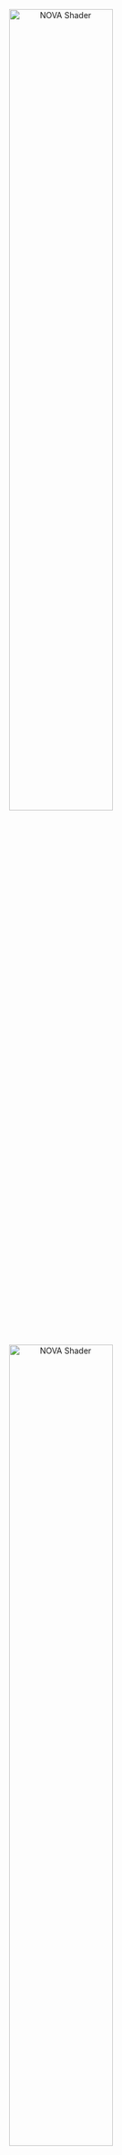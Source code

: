 <p align="center">
  <img width="60%" src="https://user-images.githubusercontent.com/47441314/144776407-7ea24e22-2fe0-437e-b7e3-787963fd6f19.png#gh-dark-mode-only" alt="NOVA Shader">
  <img width="60%" src="https://user-images.githubusercontent.com/47441314/142821815-7d838ac4-ff18-4025-b60f-0d22ad538f50.png#gh-light-mode-only" alt="NOVA Shader">
</p>

# NOVA Shader: Uber shader for Particle System

[![license](https://img.shields.io/badge/license-MIT-green.svg)](LICENSE.md)
[![license](https://img.shields.io/badge/PR-welcome-green.svg)](https://github.com/CyberAgentGameEntertainment/NovaShader/pulls)
[![license](https://img.shields.io/badge/Unity-2021.3-green.svg)](#Requirements)

**Docs** ([English](README.md), [日本語](README_JA.md))
| **Samples** ([English](Assets/Samples/README.md), [日本語](Assets/Samples/README_JA.md))
| **Demo** ([English](Assets/Demo/README.md), [日本語](Assets/Demo/README_JA.md))

NOVA Shader is a multi-functional shader for the Particle System that supports Universal Render Pipeline (URP).
General-purpose functions commonly used in visual effects are implemented so you can create high-quality effects efficiently.

<p align="center">
  <img width="70%" src="https://user-images.githubusercontent.com/47441314/144193003-53bcaa8a-b9a2-4b79-a1de-aa7b001abdaa.gif" alt="Sample1">
</p>
<p align="center">
  <img width="70%" src="https://user-images.githubusercontent.com/47441314/144192957-64e63c4a-3644-4a08-8134-dcbeb85d5493.gif" alt="Sample2"><br>
  <font color="grey">Author: </font><a href="https://twitter.com/Ugokashiya">@Ugokashiya</a>
</p>

It implements some distinctive features like Flow Map, Flip-Book (sequential texture animation), Dissolve, Fade, Rotation, Animated Tint Map, Emission, Distortion, and so on.

<p align="center">
  <img width="70%" src="https://user-images.githubusercontent.com/47441314/143531706-7f0230bb-4e4f-41de-9dbf-1586f295225c.gif" alt="Features"><br>
  <font color="grey">Features</a>
</p>

For more information, please refer to the following documents, [Samples](Assets/Samples/README.md) and [Demo](Assets/Demo/README.md).

## Table of Contents

<!-- START doctoc generated TOC please keep comment here to allow auto update -->
<!-- DON'T EDIT THIS SECTION, INSTEAD RE-RUN doctoc TO UPDATE -->
<details>
<summary>Details</summary>

- [Setup](#setup)
  - [Requirements](#requirements)
    - [Install](#install)
- [Usage](#usage)
    - [Add Renderer Feature](#add-renderer-feature)
    - [Activate Depth Texture](#activate-depth-texture)
    - [Create and assign the Material](#create-and-assign-the-material)
- [Uber Unlit Shader](#uber-unlit-shader)
    - [Render Settings](#render-settings)
    - [Vertex Deformation](#vertex-deformation)
    - [Base Map](#base-map)
    - [Tint Color](#tint-color)
    - [Flow Map](#flow-map)
    - [Parallax Map](#parallax-map)
    - [Color Correction](#color-correction)
    - [Alpha Transition](#alpha-transition)
    - [Emission](#emission)
    - [Transparency](#transparency)
- [Uber Lit Shader](#uber-lit-shader)
    - [Render Settings](#render-settings-1)
    - [Surface Maps](#surface-maps)
- [Distortion Shader](#distortion-shader)
    - [Render Settings](#render-settings-2)
    - [Distortion](#distortion)
    - [Flow Mapping](#flow-mapping)
    - [Alpha Transition](#alpha-transition-1)
    - [Transparency](#transparency-1)
- [Uber Unlit/Lit shaders( for uGUI )](#uber-unlitlit-shaders-for-ugui-)
- [Abort Shadow Caster](#abort-shadow-caster)
- [Use with the Custom Vertex Streams](#use-with-the-custom-vertex-streams)
    - [Set up the Custom Data](#set-up-the-custom-data)
    - [Set up the Custom Vertex Streams](#set-up-the-custom-vertex-streams)
    - [Set up the Material Property](#set-up-the-material-property)
- [Use Mesh GPU Instancing](#use-mesh-gpu-instancing)
    - [Enable Mesh GPU Instancing](#enable-mesh-gpu-instancing)
    - [Set up the Custom Vertex Streams](#set-up-the-custom-vertex-streams-1)
- [Automatic set up the Custom Vertex Streams.](#automatic-set-up-the-custom-vertex-streams)
    - [Fix Now](#fix-now)
- [Remove Unused Parameter References](#remove-unused-parameter-references)
- [Editor APIs Reference](#editor-apis-reference)
- [Licenses](#licenses)

</details>
<!-- END doctoc generated TOC please keep comment here to allow auto update -->

## Setup

### Requirements
This library is compatible with the following environments.

* Unity 2021.3 or higher
* Universal Render Pipeline
* Shader Model 3.5

Note that Shader Model 4.5 is required to use [Mesh GPU Instancing](https://docs.unity3d.com/Manual/PartSysInstancing.html). And also, if you want to use `Mirror Sampling`, your hardware needs to support [Inline Sampler States](https://docs.unity3d.com/Manual/SL-SamplerStates.html). And if you are using 3D Texture or 2D Texture Array, the compression format must support them.

And this document assumes that you have already set up the Universal Render Pipeline. For more information about the Universal Render Pipeline, please refer to the [Unity Manual](https://docs.unity3d.com/Packages/com.unity.render-pipelines.universal@13.1/manual/)

#### Install
To install the software, follow the steps below.

1. Open the Package Manager from `Window > Package Manager`
2. `"+" button > Add package from git URL`
3. Enter the following
   * https://github.com/CyberAgentGameEntertainment/NovaShader.git?path=/Assets/Nova

<p align="center">
  <img width="60%" src="https://user-images.githubusercontent.com/47441314/143533003-177a51fc-3d11-4784-b9d2-d343cc622841.png" alt="Package Manager">
</p>

Or, open `Packages/manifest.json` and add the following to the dependencies block.

```json
{
    "dependencies": {
        "jp.co.cyberagent.nova": "https://github.com/CyberAgentGameEntertainment/NovaShader.git?path=/Assets/Nova"
    }
}
```

If you want to set the target version, write as follows.

* https://github.com/CyberAgentGameEntertainment/NovaShader.git?path=/Assets/Nova#1.0.0

Note that if you get a message like `No 'git' executable was found. Please install Git on your system and restart Unity`, you will need to set up Git on your machine.

To update the version, rewrite the version as described above.  
If you don't want to specify a version, you can also update the version by editing the hash of this library in the package-lock.json file.

```json
{
  "dependencies": {
      "jp.co.cyberagent.nova": {
      "version": "https://github.com/CyberAgentGameEntertainment/NovaShader.git?path=/Assets/Nova",
      "depth": 0,
      "source": "git",
      "dependencies": {},
      "hash": "..."
    }
  }
}
```

## Usage

#### Add Renderer Feature
First, set up the **Renderer Feature** to apply Distortion.
Click **Add Renderer Feature > Screen Space Distortion** from the bottom of the Inspector of the **ForwardRendererData** asset.

<p align="center">
  <img width="60%" src="https://user-images.githubusercontent.com/47441314/195064231-02e0798d-bc3a-4bb2-b2fb-d9d28f65cd1a.png" alt="Add Screen Space Distortion"><br>
  <font color="grey">Add Screen Space Distortion</font>
</p>

Confirm that **Screen Space Distortion** has been added as shown below.

<p align="center">
  <img width="60%" src="https://user-images.githubusercontent.com/47441314/195064556-c9192bbc-7a82-4726-98dc-ef3a878d7b63.png" alt="Screen Space Distortion"><br>
  <font color="grey">Screen Space Distortion</font>
</p>

> **Note**  
> This setting is not necessary if you do not use the Distortion Shader.

#### Activate Depth Texture
Next, activate Depth Texture to use the **Soft Particles** or **Depth Fade** features.
Check Depth Texture in the **UniversalRenderPipelineAsset** Inspector.

<p align="center">
  <img width="60%" src="https://user-images.githubusercontent.com/47441314/195065590-29935b9a-5088-46c3-9cd9-50f496aa1c6e.png" alt="Depth Texture"><br>
  <font color="grey">Depth Texture</font>
</p>

Depth Texture setting is also found in each Camera, so set it as necessary.

> **Note**  
> This setting is not necessary if neither **Soft Particles** nor **Depth Fade** is used.

#### Create and assign the Material
Next, create a material with the Nova shader.
Create a material and set the shader to **Nova/Particles/UberUnlit** and assign a texture to the Base Map.

<p align="center">
  <img width="60%" src="https://user-images.githubusercontent.com/47441314/195066541-45cc854f-86ed-4b9d-b1db-7ebf3b9c6306.png" alt="Material"><br>
  <font color="grey">Material</font>
</p>

After creating a Particle System and assigning this material, you will see particles with the specified texture.

<p align="center">
  <img width="60%" src="https://user-images.githubusercontent.com/47441314/195067160-2235ee34-3fcd-47a0-b6e2-8b1595aeb994.png" alt="Particle"><br>
  <font color="grey">Particle</font>
</p>

For more information on each shader and each function, see the sections below.

## Uber Unlit Shader
The Uber Unlit shader is a multifunctional shader with no lighting applied.
Use this shader for particles that do not need lighting, such as glowing effects.

To use this shader, assign the `Nova/Particles/UberUnlit` shader to your material. The following is the description of each property that can be set from the Inspector.

#### Render Settings
The Render Settings control how the Material is rendered.

<p align="center">
  <img width="60%" src="Documentation~/Images/unlit_rendersettings_01.png" alt="Render Settings"><br>
  <font color="grey">Render Settings</font>
</p>

<table width="100%">
<thead>
<tr><td colspan="3"><b>Property Name</b></td><td><b>Description</b></td></tr>
</thead>
<tbody>
<tr><td colspan="3"><b>Render Type</b></td><td>
<p>
You can specify the type of rendering from the following options.
</p>
<p>
<ul>
<li>Opaque</li>
<li>Cutout</li>
<li>Transparent (Default)</li>
</ul>
</p>
<p>
If you select Cutout, the CutOff property will be displayed.
When Transparent is selected, the Blend Mode property will be displayed.
</p>
</td></tr>
<tr><td></td><td colspan=2><b>CutOff</b></td><td>
<p>
<b>This property is visible only when the Render Type is set to Cutout.</b>
</p>
<p>
Controls the threshold to clip semi-transparent areas.
The higher this value is, the more alpha will be cropped.
</p>
</td></tr>
<tr><td></td><td colspan=2><b>Blend Mode</b></td><td>
<p>
<b>This property is visible only when the Render Type is set to Transparent.</b>
</p>
<p>
You can specify the color blend method from the following options.
</p>
<p>
<ul>
<li>Alpha (Alpha Blending / Default)</li>
<li>Average</li>
<li>Multiply</li>
</ul>
</p>
</td></tr>
<tr><td colspan="3"><b>Render Face</b></td><td>
<p>
You can specify the rendering face from the following options.
</p>
<p>
<ul>
<li>Front (Default)</li>
<li>Back</li>
<li>Both</li>
</ul>
</p>
</td></tr>
<tr><td colspan="3"><b>Render Priority</b></td><td>
<p>
If the Render Type is the same, the one with the lower Render Priority will be drawn first.
</p>
</td></tr>
<tr><td colspan="3"><b>Vertex Alpha Mode</b></td><td>
<p>
You can specify how to use the alpha value of the vertex color from the following options.
</p>
<p>
<ul>
<li>Alpha: Use as alpha value (Default).</li>
<li>Transition Progress: Use as Progress in Alpha Transition function (see below).</li>
</ul>
</p>
</td></tr>
<tr><td colspan="3"><b>ZWrite</b></td><td>
<p>
You can set ZWrite value.
</p>
<p>
<ul>
<li>Auto: ZWrite is disabled when the Render Type is set to Transparent, and it is enabled when the Render Type is set to any other values.
</li>
<li>Off: ZWrite is always disabled.</li>
<li>On: ZWrite is always enabled.</li>
</ul>
</p>
</td></tr>
<tr><td colspan="3"><b>ZTest</b></td><td>
<p>
You can set ZTest value.
</p>
<p>
<ul>
<li>Disabled</li>
<li>Never</li>
<li>Less</li>
<li>Equal</li>
<li>Less Equal (Default)</li>
<li>Greater</li>
<li>Not Equal</li>
<li>Greater Equal</li>
<li>Always</li>
</ul>
</p>
</td></tr>
</tbody>
</table>

#### Vertex Deformation
With Vertex Deformation, you can control the deformation of vertices.

<p align="center">
  <img width="60%" src="Documentation~/Images/vertex_deformation.png" alt="Vertex Deformation"><br>
  <font color="grey">Vertex Deformation</font>
</p>

<table width="100%">
<thead>
<tr><td colspan="3"><b>Property Name</b></td><td><b>Description</b></td></tr>
</thead>
<tbody>
<tr><td colspan="3"><b>Texture</b></td><td>
<p>
Sets the Vertex Deformation Map. The specifications are as follows.
</p>
<p>
<ul>
    <li>Push vertices in the normal direction of the object space based on the value of a single specified texture channel.</li>
    <li>You can select a channel by Channels property.</li>
    <li>Areas of the texture with a value of zero will not be pushed out, and areas with larger values will be pushed out more towards the exterior.</li>
</ul>
Note that you need to uncheck sRGB Color in the texture import setting because the pixels will be used as values, not colors.
</p>
</td></tr>
<tr><td colspan=3><b>Intensity</b></td><td>
<p>
Sets the Vertex Deformation intensity.
</p>
</td></tr>
<tr><td colspan=3><b>Base Value</b></td><td>
<p>
It is an offset applied to the values of the texture.<br>
Values lower than this will be pushed inward, while larger values will be pushed outward.
</p>
</tbody>
</table>

#### Base Map
Base Map controls the base color texture and its settings.

<p align="center">
  <img width="60%" src="https://user-images.githubusercontent.com/47441314/143205498-78b66ab9-3ea6-44ed-9a97-f5a00bda153e.png" alt="Base Map"><br>
  <font color="grey">Base Map</font>
</p>

<table width="100%">
<thead>
<tr><td colspan="3"><b>Property Name</b></td><td><b>Description</b></td></tr>
</thead>
<tbody>
<tr><td colspan="3"><b>Mode</b></td><td>
<p>
You can specify the type of the Base Map from the following options.
</p>
<p>
<ul>
<li>Single Texture: Use 2D texture (Default).</li>
<li>Flip Book: Use Flip-Book animation.</li>
<li>Flip Book Blending: Use Flip-Book animation with interpolated frames.</li>
</ul>
</p>
<p>
The required texture type will change depending on the mode you selected.<br>
Note: In NOVA Shader, please do not use the Particle System's Texture Sheet Animation. Instead, use the Flip Book feature.
</p>
</td></tr>
<tr><td colspan="3"><b>Texture</b></td><td>
<p>
Set the Base Map.
</p>
<p>
If you specify Flip Book as the Mode, you need to set <a href="https://docs.unity3d.com/2020.3/Documentation/Manual/class-Texture2DArray.html">Texture2DArray</a>.
And if you specify Flip Book Blending, you need to set <a href="https://docs.unity3d.com/2020.3/Documentation/Manual/class-Texture3D.html">Texture3D</a>.
</p>
</td></tr>
</td></tr>
<tr><td colspan="3"><b>Rotation</b></td><td>
<p>
Set the amount of rotation of the Base Map.
</p>
</td></tr>
<tr><td></td><td colspan=2><b>Offset</b></td><td>
<p>
Shifts the center coordinate of rotation.
</p>
</td></tr>
<tr><td colspan="3"><b>Mirror Sampling</b></td><td>
<p>
If true, mirrors the texture to create a repeating pattern.
</p>
</td></tr>
<tr><td colspan="3"><b>Flip-Book Progress</b></td><td>
<p>
<b>This property is visible only when the Mode is set to Flip Book or Flip Book Blending.</b>
</p>
<p>
The progress of the Flip-Book or Flip-Book Blending.
</p>
</td></tr>
</tbody>
</table>

#### Tint Color
Tint Color controls the color to be multiplied.

<p align="center">
  <img width="60%" src="https://user-images.githubusercontent.com/47441314/143205648-b669f20a-cc21-4a07-9d5c-3a18cd5cb085.png" alt="Tint Color"><br>
  <font color="grey">Tint Color</font>
</p>

<table width="100%">
<thead>
<tr><td colspan="3"><b>Property Name</b></td><td><b>Description</b></td></tr>
</thead>
<tbody>
<tr><td colspan="3"><b>Mode</b></td><td>
<p>
You can specify the area to apply the Tint Color from the following options.
</p>
<p>
<ul>
<li>None: Disable the Tint Color (Default).</li>
<li>All: Apply to the entire surface.</li>
<li>Rim: Apply to the rim.</li>
</ul>
</p>
</td></tr>
<tr><td></td><td colspan=2><b>Progress</b></td><td>
<p>
<b>This property is visible only when the Mode is set to Rim.</b>
</p>
<p>
The larger this value is, the more only the areas near the edges will be colored.
</p>
</td></tr>
<tr><td></td><td colspan=2><b>Sharpness</b></td><td>
<p>
<b>This property is visible only when the Mode is set to Rim.</b>
</p>
<p>
The larger this value is, the sharper the edge of the rim will be.
</p>
</td></tr>
<tr><td></td><td colspan=2><b>Inverse</b></td><td>
<p>
<b>This property is visible only when the Mode is set to Rim.</b>
</p>
<p>
If checked, reverse the range of the rim.
</p>
</td></tr>
<tr><td colspan="3"><b>Color Mode</b></td><td>
<p>
You can specify how you set the Tint Color.
</p>
<p>
<ul>
<li>Single Color: Single Color (Default).</li>
<li>Texture 2D: Specified by the texture.</li>
<li>Texture 3D: Specified by the 3D texture (Animatable).</li>
</ul>
</p>
</td></tr>
<tr><td colspan=3><b>Color</b></td><td>
<p>
<b>This property is visible only when the Color Mode is set to Single Color.</b>
</p>
<p>
The color to be multiplied.
</p>
</td></tr>
<tr><td colspan=3><b>Texture</b></td><td>
<p>
<b>This property is visible only when the Color Mode is set to Texture 2D or Texture 3D.</b>
</p>
<p>
The texture whose color will be multiplied.
</p>
</td></tr>
<tr><td colspan=3><b>Progress</b></td><td>
<p>
<b>This property is visible only when the Color Mode is set to Texture 3D.</b>
</p>
<p>
The progress of the 3D Texture.
</p>
</td></tr>
<tr><td colspan=3><b>Blend Rate</b></td><td>
<p>
The color multiplication factor.
If this value is zero, the color will not be applied; if it is one, the color will be multiplied as is.
</p>
</td></tr>
</tbody>
</table>

#### Flow Map
You can use the Flow Map to distort the Base Map to the specified directions.

<p align="center">
  <img width="60%" src="https://user-images.githubusercontent.com/106138524/173483428-e6027ef4-a61e-4308-a90a-542bf75b0eaf.png" alt="Flow Map"><br>
  <font color="grey">Flow Map</font>
</p>

<table width="100%">
<thead>
<tr><td colspan="3"><b>Property Name</b></td><td><b>Description</b></td></tr>
</thead>
<tbody>
<tr><td colspan="3"><b>Texture</b></td><td>
<p>
Sets the Flow Map. The specifications are as follows.
</p>
<p>
<ul>
    <li>Shifts the UV values of the Base Map based on the texture color channels.</li>
    <li>The color channels used is determined by the X value and Y value of the Channels properties.</li>
    <li>The smaller the value from 0.5, the more the UV value shifts in the negative direction, and vice versa.</li>
</ul>
Note that you need to uncheck sRGB Color in the texture import setting because the pixels will be used as values, not colors.
</p>
</td></tr>
<tr><td colspan=3><b>Intensity</b></td><td>
<p>
Sets the Flow Map intensity.
</p>
</td></tr>
<tr><td colspan=3><b>Targets</b></td><td>
<p>
Set the targets to which the flow map will be applied (multiple selections are possible).

* Base Map
* Tint Map
* Alpha Transition Map
* Emission Map
</p>
</td></tr>
</tbody>
</table>

#### Parallax Map
Parallax Map can create a parallax effect.

<p align="center">
  <img width="60%" src="https://user-images.githubusercontent.com/119645979/232398368-619f9c27-aa20-41d7-ad7f-04bcbd66ead1.png" alt="Parallax Map"><br>
  <font color="grey">Parallax Map</font>
</p>
<table width="100%">
<thead>
<tr><td colspan="3"><b>Property</b></td><td><b>Description</b></td></tr>
</thead>
<tbody>
<tr><td colspan="3"><b>Mode</b></td><td>
<p>
Specifies the mode of the parallax map from the following options:
</p>
<p>
<ul>
<li>Single Texture: Regular 2D texture (default)</li>
<li>Flip Book: Flip-Book animation</li>
<li>Flip Book Blending: Flip-Book animation with blending</li>
</ul>
</p>
<p>
The texture type changes depending on the selected mode.
</p>
</td></tr>
<tr><td colspan="3"><b>Texture</b></td><td>
<p>
Sets the parallax map.<br>
</p>
<p>
If Flip Book is selected in Mode, a <a href="https://docs.unity3d.com/2020.3/Documentation/Manual/class-Texture2DArray.html">Texture2DArray</a> needs to be set.<br>
If Flip Book Blending is selected in Mode, a <a href="https://docs.unity3d.com/2020.3/Documentation/Manual/class-Texture3D.html">Texture3D</a> needs to be set.<br>
</p>
The specifications of the parallax map are as follows:
<p>
<ul>
<li>Changes the surface's concavity based on the color value of the specified channel</li>
<li>The value of 0 is the original state, and the closer it gets to 1, the more concave it becomes</li>
</ul>
Since a texture is used as a value, not a color, be sure to uncheck the sRGB Color checkbox in the texture settings.
</p>
</td></tr>
<tr><td colspan=3><b>Strength</b></td><td>
<p>
Sets the strength of the parallax map when applied.
</p>
</td></tr>
<tr><td colspan=3><b>Targets</b></td><td>
<p>
Sets the targets to apply the parallax map (multiple selection possible).
Base Map
Tint Map
Emission Map
</p>
</td></tr>
</tbody>
</table>

#### Color Correction
Color Correction correct the colors up to this point.

<p align="center">
  <img width="60%" src="https://user-images.githubusercontent.com/47441314/143205890-207e62d5-174c-4f81-a1ea-a26bbc606769.png" alt="Color Correction"><br>
  <font color="grey">Color Correction</font>
</p>

<table width="100%">
<thead>
<tr><td colspan="3"><b>Property Name</b></td><td><b>Description</b></td></tr>
</thead>
<tbody>
<tr><td colspan="3"><b>Mode</b></td><td>
<p>
You can specify how to correct the colors.
</p>
<p>
<ul>
<li>None: Disable the Color Correction (Default).</li>
<li>Greyscale: Chage the colors to greyscale.</li>
<li>Gradient Map: Use the gradient map.</li>
</ul>
</p>
</td></tr>
<tr><td><td colspan=2><b>Texture</b></td><td>
<p>
<b>This property is visible only when the Mode is set to Gradient.</b>
</p>
<p>
Sets the Gradient Map. The specifications are as follows.
<ul>
<li>Replace the luminance with the colors of the gradient map.</li>
<li>Change the U value for sampling the gradient map according to luminance.</li>
<li>Therefore, we need to use a texture with a horizontal gradient.</li>
</ul>
</p>
</td></tr>
</tbody>
</table>

#### Alpha Transition
Alpha Transition controls the alpha value using a texture.

<p align="center">
  <img width="60%" src="Documentation~/Images/unlit_alpha_transition.png" alt="Alpha Transition"><br>
  <font color="grey">Alpha Transition</font>
</p>

<table width="100%">
<thead>
<tr><td colspan="3"><b>Property Name</b></td><td><b>Description</b></td></tr>
</thead>
<tbody>
<tr><td colspan="3"><b>Mode</b></td><td>
<p>
You can specify Alpha Transition Mode from the following options.
</p>
<p>
<ul>
<li>None: Disable the Alpha Transition (Default).</li>
<li>Fade: Transition using the fade texture.</li>
<li>Dissolve: Transition using the dissolve texture.</li>
</ul>
</p>
</td></tr>
<td colspan=3><b>Map Mode</b></td><td>
<p>
You can specify the type of the Alpha Transition Map from the following options.
</p>
<p>
<ul>
<li>Single Texture: Use 2D texture (Default).</li>
<li>Flip Book: Use Flip-Book animation.</li>
<li>Flip Book Blending: Use Flip-Book animation with interpolated frames.</li>
</ul>
</p>
<p>
The required texture type will change depending on the mode you selected.
</p>
</td></tr>
<tr><td colspan="3"><b>Texture</b></td><td>
<p>
Sets the Alpha Transition Map. The specifications are as follows.
<ul>
    <li>Changes the alpha value based on the texture color channel.</li> 
    <li>The color channels used is determined by the X value of the Channels properties.</li>
    <li>The smaller the R value, the easier it is to disappear, and vice versa.</li>
</ul>
</p>
<p>
If you specify Flip Book as the Mode, you need to set <a href="https://docs.unity3d.com/2020.3/Documentation/Manual/class-Texture2DArray.html">Texture2DArray</a>.
And if you specify Flip Book Blending, you need to set <a href="https://docs.unity3d.com/2020.3/Documentation/Manual/class-Texture3D.html">Texture3D</a>.
</p>
<p>
Note that you need to uncheck sRGB Color in the texture import setting because the pixels will be used as values, not colors.
</p>
</td></tr>
<tr><td colspan="3"><b>Flip-Book Progress</b></td><td>
<p>
<b>This property is visible only when the Map Mode is set to Flip Book or Flip Book Blending.</b>
</p>
<p>
Sets the progress of Flip-Book or Flip-Book Blending.
</p>
</td></tr>
<tr><td colspan="3"><b>Transition Progress</b></td><td>
<p>
Sets the progress of Transition.
</p>
</td></tr>
<tr><td colspan="3"><b>2nd Texture Blend Mode</b></td><td>
<p>
You can specify how to composite the second texture from the following options.
</p>
<p>
<ul>
<li>None: Don't use The second texture (Default).</li>
<li>Additive: Referring to the average of two textures.</li>
<li>Multiply</li>
</ul>
</p>
<tr><td colspan="3"><b>Edge Sharpness</b></td><td>
<p>
<b>This property is visible only when the Mode is set to Dissolve.</b>
</p>
<p>
Sets the sharpness of the edge.
</p>
</td></tr>
</tbody>
</table>

#### Emission
The Emission control how the particles are glowing.

<p align="center">
  <img width="60%" src="https://user-images.githubusercontent.com/106138524/173484557-4f2504af-c93a-4f5a-85b0-ac07b8e0d6fe.png" alt="Emission"><br>
  <font color="grey">Emission</font>
</p>

<table width="100%">
<thead>
<tr><td colspan="3"><b>Property Name</b></td><td><b>Description</b></td></tr>
</thead>
<tbody>
<tr><td colspan="3"><b>Mode</b></td><td>
<p>
You can specify the area to be glowed.
</p>
<p>
<ul>
<li>None: Disable the Emission (Default).</li>
<li>All: The entire surface will glow.</li>
<li>By Texture: The area specified by the texture will glow.</li>
<li>Edge: Edges (areas where alpha is greater than 0 and less than 1) will glow.</li>
</ul>
</p>
</td></tr>
<td colspan=3><b>Map Mode</b></td><td>
<p>
<b>This property is visible only when the Mode is set to By Texture.</b>
</p>
<p>
You can specify the Mode of the Emission Map from the following options.
</p>
<p>
<ul>
<li>Single Texture: Use 2D texture (Default).</li>
<li>Flip Book: Use Flip-Book animation.</li>
<li>Flip Book Blending: Use Flip-Book animation with interpolated frames.</li>
</ul>
</p>
<p>
The required texture type will change depending on the mode you selected.
</p>
</td></tr>
<tr><td colspan="3"><b>Texture</b></td><td>
<p>
<b>This property is visible only when the Mode is set to By Texture.</b>
</p>
<p>
Sets the Emission Map. The specifications are as follows.
<ul>
    <li>The larger the texture color channles value, the more likely it is to glow.</li>
    <li>The color channels used is determined by the X value of the Channels property.</li>
</ul>
</p>
<p>
If you specify Flip Book as the Mode, you need to set <a href="https://docs.unity3d.com/2020.3/Documentation/Manual/class-Texture2DArray.html">Texture2DArray</a>.
And if you specify Flip Book Blending, you need to set <a href="https://docs.unity3d.com/2020.3/Documentation/Manual/class-Texture3D.html">Texture3D</a>.
</p>
<p>
Note that you need to uncheck sRGB Color in the texture import setting because the pixels will be used as values, not colors.
</p>
</td></tr>
<tr><td colspan="3"><b>Flip-Book Progress</b></td><td>
<p>
<b>This property is visible only when the Mode is set to By Texture and the Map Mode is set to Flip Book or Flip Book Blending.</b>
</p>
<p>
Sets the progress of Flip-Book or Flip-Book Blending.
</p>
</td></tr>
<tr><td colspan="3"><b>Color Type</b></td><td>
<p>
You can specify the type of the emission color from the following options.
<ul>
<li>Color: Use the specified single color as the emission color.</li>
<li>Base Color: Use the RGB values up to this point as the emission color.</li>
<li>Gradient Map: Use a gradient map to specify the emission color.</li>
</ul>
Gradient Map can only be selected when Mode is set to By Texture or Edge.
</p>
</td></tr>
<tr><td colspan="3"><b>Color</b></td><td>
<p>
<b>This property is visible only when the Color Type is set to Color.</b>
</p>
<p>
Sets the emission color as HDR color.
</p>
</td></tr>
<tr><td colspan="3"><b>Keep Edge Transparency</b></td><td>
<p>
<b>This property is visible only when the Mode is set to Edge.</b>
</p>
<p>
If checked, the edges will not be transparent.
</p>
</td></tr>
<tr><td colspan="3"><b>Gradient Map</b></td><td>
<p>
<b>This property is visible only when the Color Type is set to Gradient Map.</b>
</p>
<p>
Sets the Gradient Map. The specifications are as follows.
<ul>
<li>When Mode is By Texture: Sampling the R value of the Emission Map as the U value of the Gradient Map.</li>
<li>When Mode is Edge: Sample alpha values as U values of the Gradient Map.</li>
<li>You need to use a texture with a horizontal gradient as the Gradient Map.</li>
</ul>
</p>
</td></tr>
<tr><td colspan="3"><b>Intensity</b></td><td>
<p>
Sets the intensity of the emission.
</p>
</td></tr>
</tbody>
</table>

#### Transparency
Control the transparency in various ways.

<p align="center">
  <img width="60%" src="https://user-images.githubusercontent.com/47441314/143206260-12b123fe-858a-4770-96d1-a47cbab4079f.png" alt="Transparency"><br>
  <font color="grey">Transparency</font>
</p>

<table width="100%">
<thead>
<tr><td colspan="3"><b>Property Name</b></td><td><b>Description</b></td></tr>
</thead>
<tbody>
<tr><td colspan="3"><b>Rim</b></td><td>
<p>
If checked, the rim will be transparent.
</p>
</td></tr>
<tr><td></td><td colspan="2"><b>Progress</b></td><td>
<p>
Sets the progress of transparency.
</p>
</td></tr>
<tr><td></td><td colspan="2"><b>Sharpness</b></td><td>
<p>
The larger this value is, the sharper the edge will be.
</p>
</td></tr>
<tr><td></td><td colspan="2"><b>Inverse</b></td><td>
<p>
Inverse the transparency area.
</p>
</td></tr>
<tr><td colspan="3"><b>Luminance</b></td><td>
<p>
If checked, areas with low brightness will be transparent.
</p>
</td></tr>
<tr><td></td><td colspan="2"><b>Progress</b></td><td>
<p>
Sets the progress of transparency.
</p>
</td></tr>
<tr><td></td><td colspan="2"><b>Sharpness</b></td><td>
<p>
The larger this value is, the sharper the edge will be.
</p>
</td></tr>
<tr><td></td><td colspan="2"><b>Inverse</b></td><td>
<p>
Inverse the transparency area.
</p>
</td></tr>
<tr><td colspan="3"><b>Sort Particles</b></td><td>
<p>
If checked, soft particles will be enabled.
To use this feature, the Depth Texture in URP settings must be enabled.
</p>
</td></tr>
<tr><td></td><td colspan="2"><b>Intensity</b></td><td>
<p>
The larger this value, the larger the transparent area.
</p>
</td></tr>
<tr><td colspan="3"><b>Depth Fade</b></td><td>
<p>
Makes the areas near and far from the camera transparent.
To use this feature, the Depth Texture in URP settings must be enabled.
</p>
</td></tr>
<tr><td></td><td colspan="2"><b>Distance</b></td><td>
<p>
Set the transparency range.
The area closer than Near and farther than Far from the camera will be transparent.
</p>
</td></tr>
<tr><td></td><td colspan="2"><b>Width</b></td><td>
<p>
The distance from the beginning of transparency to the end of complete transparency.
</p>
</td></tr>
</tbody>
</table>

## Uber Lit Shader
The Uber Lit shader is a multifunctional shader with lighting applied. Use this shader for particles that need lighting, such as mesh effects.
This shader reflects lighting compliant with Unity's PBR lighting specification. 

To use this shader, assign the `Nova/Particles/UberLit` shader to your material. 
This shader is based on the Uber Unlit shader with additional processing and properties.

The description of the added properties is as follows.



#### Render Settings
The following red-framed properties have been added to Render Settings.

<p align="center">
  <img width="60%" src="Documentation~/Images/lit_rendersettings_01.png" alt="Render Settings"><br>
  <font color="grey">Render Settings</font>
</p>

<table width="100%">
<thead>
<tr><td colspan="3"><b>Property Name</b></td><td><b>Description</b></td></tr>
</thead>
<tbody>
<tr><td colspan="3"><b>Work Flow Mode</b></td><td>
<p>
You can specify the mode of PBR workflow from the following options.<br>
</p>
<p>
<ul>
<li>Specular</li>
<li>Metallic</li>
</ul>
</p>
For more information on workflow, please refer to the following URL
https://docs.unity3d.com/2018.4/Documentation/Manual/StandardShaderMetallicVsSpecular.html
https://docs.unity3d.com/2018.4/Documentation/Manual/StandardShaderMaterialParameterSpecular.html
https://docs.unity3d.com/2018.4/Documentation/Manual/StandardShaderMaterialParameterMetallic.html
<tr><td colspan="3"><b>Receive Shadows</b></td><td>
<p>
If checking the box, it will be received shadows from directional lights.<br>
</p>
<tr><td colspan="3"><b>Specular Highlights</b></td><td>
<p>
If checking the box, it will be enabled specular highlighting.<br>
</p>
<tr><td colspan="3"><b>Environment Reflections</b></td><td>
<p>
If checking the box, it will be affected ambient light from the Reflection Probe and Skybox.<br>
For more information on the effects of ambient light, please refer to "Environment Reflection" at the following URL.<br>
https://docs.unity3d.com/2018.4/Documentation/Manual/GlobalIllumination.html
</p>
</tbody>
</table>

#### Surface Maps
Several surface properties have been added for lighting.

<p align="center">
  <img width="60%" src="https://user-images.githubusercontent.com/106138524/187354400-aedd2347-cc5d-4b39-bf87-ef5318177bba.png" alt="Surface Maps"><br>
  <font color="grey">Surface Maps</font>
</p>

<table width="100%">
<thead>
<tr><td colspan="3"><b>Property Name</b></td><td><b>Description</b></td></tr>
</thead>
<tbody>
<tr><td colspan="3"><b>Normal Map</b></td><td>
<p>
Set up the normal map.The specifications of the normal map are as follows.<br>
<ul>
<li>The only normal maps that can be set up are those for tangent space.</li>
<li>If normal map isn't specified, vertex normals are used</li>
<li>The normal scale value can be specified. The default scale is 1.0.</li>
</ul>
For more infomation of the normal map
Please refer to the following URL for details on the normal map.<br>
https://docs.unity3d.com/2021.3/Documentation/Manual/StandardShaderMaterialParameterNormalMap.html
</p>
<tr><td colspan="3"><b>Metallic Map</b></td><td>
<b>It is displayed when the Work Flow Mode is set to Metallic.</b>

Set up the metallic map.The specifications of the metallic map are as follows.<br>
<ul>
<li>If the metallic map isn't set, the value of the metallic property will be used as the uniform metallicity.
<li>If the metallic map is set、the value of the metallic property will be used as multiplier value.</li>
<li>The Channels property allows specifying the channel where the metallic value is stored. Default is R channel.</li>
</ul>
Please refer to the following URL for details on the metallic map.<br>
https://docs.unity3d.com/2018.4/Documentation/Manual/StandardShaderMaterialParameterMetallic.html
</ul>

<tr><td colspan="3"><b>Specular Map</b></td><td>
<b>It is displayed when the Work Flow Mode is set to Specular.</b>

Set up the specular map. The specifications of the specular map are as follows.<br>
<ul>
<li>If the specular map isn't set, the color of specular property will be used as the uniform specular color.</li>
<li>If the specular map is set, the color of specular property will be used as the multiplier color.</li>
</ul>
Please refer to the following URL for details on the specular map.<br>
https://docs.unity3d.com/2018.4/Documentation/Manual/StandardShaderMaterialParameterSpecular.html
</ul>

<tr><td colspan="3"><b>Smoothness Map</b></td><td>
Set up the smoothness map. The specifications of the smoothness map are as follows.<br>
<br>
<ul>
<li>If the smoothness map isn't set, the value of the smoothness property will be used as the uniform smoothess.</li>
<li>If the smoothness map is set, the value of the smoothness property will be used as the multiplier value.</li>
<li>The Channels property allows specifying the channel where the smoothness value is stored. Default is α channel.</li>
</ul>
</tbody>
</table>

## Distortion Shader
Using the Distortion shader, you can apply distortion effects to the screen, such as heat waves.

To use this shader, assign the `Nova/Particles/Distortion` shader to your material. The following is the descriptions of each property that can be set from the Inspector.

#### Render Settings
The Render Settings control how the Material is rendered.

<p align="center">
  <img width="60%" src="Documentation~/Images/distortion_rendersettings_01.png" alt="Render Settings"><br>
  <font color="grey">Render Settings</font>
</p>

<table width="100%">
<thead>
<tr><td colspan="3"><b>Property Name</b></td><td><b>Description</b></td></tr>
</thead>
<tbody>
<tr><td colspan="3"><b>Render Face</b></td><td>
<p>
You can specify the rendering face from the following options.
</p>
<p>
<ul>
<li>Front (Default)</li>
<li>Back</li>
<li>Both</li>
</ul>
</p>
</td></tr>
<tr><td colspan="3"><b>ZTest</b></td><td>
<p>
You can set ZTest value.
</p>
<p>
<ul>
<li>Disabled</li>
<li>Never</li>
<li>Less</li>
<li>Equal</li>
<li>Less Equal (Default)</li>
<li>Greater</li>
<li>Not Equal</li>
<li>Greater Equal</li>
<li>Always</li>
</ul>
</p>
</td></tr>
</tbody>
</table>

#### Distortion
Distortion controls how it is distorted.

<p align="center">
  <img width="60%" src="Documentation~/Images/distortion.png" alt="Distortion"><br>
  <font color="grey">Distortion</font>
</p>

<table width="100%">
<thead>
<tr><td colspan="3"><b>Property Name</b></td><td><b>Description</b></td></tr>
</thead>
<tbody>
<tr><td colspan="3"><b>Texture</b></td><td>
<p>
Sets the Distortion Map. The specifications are as follows.
</p>
<p>
<ul>
    <li>Distorts the screen based on the texture color channels.</li>
    <li>The color channels used is determined by the X value of the Channels Property.</li>
    <li>0.5 is the reference value, and the further away from the reference value, the stronger the distortion.</li>
</ul>
Note that you need to uncheck sRGB Color in the texture import setting because the pixels will be used as values, not colors.
</p>
</td></tr>
<tr><td colspan=3><b>Intensity</b></td><td>
<p>
Sets the distortion intensity.
</p>
</td></tr><tr><td colspan="3"><b>Rotation</b></td><td>
<p>
Set the amount of rotation of the Distortion Map.
</p>
</td></tr>
<tr><td></td><td colspan=2><b>Offset</b></td><td>
<p>
Shifts the center coordinate of rotation.
</p>
</td></tr>
<tr><td colspan="3"><b>Mirror Sampling</b></td><td>
<p>
If true, mirrors the texture to create a repeating pattern.
</p>
</td></tr>
<tr><td colspan="3"><b>Use As Normal Map</b></td><td>
<p>
If true, the Texture Type is treated as a Normal Map and will be unpacked for sampling.<br>
Additionally, please specify a normalized Normal Map for the Texture. Otherwise, the rendering results may vary depending on the platform.
</p>
</td></tr>
</tbody>
</table>

#### Flow Mapping
You can use the Flow Map to distort the Distortion Map to the specified directions.

<p align="center">
  <img width="60%" src="Documentation~/Images/flow_mapping.png" alt="Flow Map"><br>
  <font color="grey">Flow Map</font>
</p>

<table width="100%">
<thead>
<tr><td colspan="3"><b>Property Name</b></td><td><b>Description</b></td></tr>
</thead>
<tbody>
<tr><td colspan="3"><b>Texture</b></td><td>
<p>
Sets the Flow Map. The specifications are as follows.
</p>
<p>
<ul>
    <li>Shifts the UV values of the Distortion Map based on the texture color channles.</li>
    <li>The texture color channels used is determined by the X value of the Channels property.</li>
    <li>The smaller the value from 0.5, the more the UV value shifts in the negative direction, and vice versa.</li>
</ul>
Note that you need to uncheck sRGB Color in the texture import setting because the pixels will be used as values, not colors.
</p>
</td></tr>
<tr><td colspan=3><b>Intensity</b></td><td>
<p>
Sets the Flow Map intensity.
</p>
</td></tr>
</tbody>
</table>

#### Alpha Transition
Alpha Transition controls the alpha value using a texture.

<p align="center">
  <img width="60%" src="https://user-images.githubusercontent.com/106138524/173484691-f2ec4b11-cf2f-404d-890f-3331a45bbf5a.png" alt="Alpha Transition"><br>
  <font color="grey">Alpha Transition</font>
</p>

<table width="100%">
<thead>
<tr><td colspan="3"><b>Property Name</b></td><td><b>Description</b></td></tr>
</thead>
<tbody>
<tr><td colspan="3"><b>Mode</b></td><td>
<p>
You can specify Alpha Transition Mode from the following options.
</p>
<p>
<ul>
<li>None: Don't use the Alpha Transition (Default).</li>
<li>Fade: Transition using the fade texture.</li>
<li>Dissolve: Transition using the dissolve texture.</li>
</ul>
</p>
</td></tr>
<tr><td colspan="3"><b>Texture</b></td><td>
<p>
Sets the Alpha Transition Map. The specifications are as follows.
<ul>
    <li>Changes the alpha value based on the texture color channel.</li>
    <li>The color channles used is determined by the X value of the Channels property.</li>
    <li>The smaller the R value, the easier it is to disappear, and vice versa.</li>
</ul>
</p>
<p>
Note that you need to uncheck sRGB Color in the texture import setting because the pixels will be used as values, not colors.
</p>
</td></tr>
<tr><td colspan="3"><b>Progress</b></td><td>
<p>
Sets the progress of Transition.
</p>
</td></tr>
<tr><td colspan="3"><b>Edge Sharpness</b></td><td>
<p>
<b>This property is visible only when the Mode is set to Dissolve.</b>
</p>
<p>
Sets the sharpness of the edge.
</p>
</td></tr>
</tbody>
</table>

#### Transparency
Control the transparency in various ways.

<p align="center">
  <img width="60%" src="https://user-images.githubusercontent.com/47441314/143213193-3405c0c0-5812-4c41-be52-18b8c48ebd1c.png" alt="Transparency"><br>
  <font color="grey">Transparency</font>
</p>

<table width="100%">
<thead>
<tr><td colspan="3"><b>Property Name</b></td><td><b>Description</b></td></tr>
</thead>
<tbody>
<tr><td colspan="3"><b>Rim</b></td><td>
<p>
If checked, the rim will be transparent.
</p>
</td></tr>
<tr><td></td><td colspan="2"><b>Progress</b></td><td>
<p>
Sets the progress of transparency.
</p>
</td></tr>
<tr><td></td><td colspan="2"><b>Sharpness</b></td><td>
<p>
The larger this value is, the sharper the edge will be.
</p>
</td></tr>
<tr><td></td><td colspan="2"><b>Inverse</b></td><td>
<p>
Inverse the transparency area.
</p>
</td></tr>
<tr><td colspan="3"><b>Luminance</b></td><td>
<p>
If checked, areas with low brightness will be transparent.
</p>
</td></tr>
<tr><td></td><td colspan="2"><b>Progress</b></td><td>
<p>
Sets the progress of transparency.
</p>
</td></tr>
<tr><td></td><td colspan="2"><b>Sharpness</b></td><td>
<p>
The larger this value is, the sharper the edge will be.
</p>
</td></tr>
<tr><td></td><td colspan="2"><b>Inverse</b></td><td>
<p>
Inverse the transparency area.
</p>
</td></tr>
<tr><td colspan="3"><b>Sort Particles</b></td><td>
<p>
If checked, soft particles will be enabled.
To use this feature, the Depth Texture in URP settings must be enabled.
</p>
</td></tr>
<tr><td></td><td colspan="2"><b>Intensity</b></td><td>
<p>
The larger this value, the larger the transparent area.
</p>
</td></tr>
<tr><td colspan="3"><b>Depth Fade</b></td><td>
<p>
Makes the areas near and far from the camera transparent.
To use this feature, the Depth Texture in URP settings must be enabled.
</p>
</td></tr>
<tr><td></td><td colspan="2"><b>Distance</b></td><td>
<p>
Set the transparency range.
The area closer than Near and farther than Far from the camera will be transparent.
</p>
</td></tr>
<tr><td></td><td colspan="2"><b>Width</b></td><td>
<p>
The distance from the beginning of transparency to the end of complete transparency.
</p>
</td></tr>
</tbody>
</table>


## Uber Unlit/Lit shaders( for uGUI )
Uber Unlit/Lit shaders are available for uGUI. if you want to play the effect on uGUI, use `Nova/UIParticles/UberUnlit` or `Nova/UIParticles/UberLit`.

The items that can be set in the material inspector are basically the same as for the regular `UberUnlit` and `UberLit`, but note that the z and w elements are not available when working with Custom Vertex Streams.
This is because z and w data are discarded inside uGUI.

If z and w are used, an error will be displayed as shown in the following figure.

<p align="center">
  <img width="60%" src="Documentation~/Images/custom_vertex_error.png" alt="Custom Vertex Error"><br>
  <font color="grey">Custom Vertex Error</font>
</p>

Also, if you want to [use with the Custom Vertex Streams](#use-with-the-custom-vertex-streams), please add TexCoord1 and TexCoord2 to `Additional Shader Channels` in Canvas.

<p align="center">
  <img width="60%" src="Documentation~/Images/additional_shader_channels.png" alt="Additional Shader Channels"><br>
  <font color="grey">Additional Shader Channels</font>
</p>


## Abort Shadow Caster
Enabling the Shadow Caster feature will allow you to cast shadows from NovaShader.
<p align="center">
  <img width="60%" src="Documentation~/Images/shadow_caster_01.png" alt="Shadow Caster"><br>
  <font color="grey">Shadow Caster</font>
</p>
<table width="100%">
<thead>
<tr><td colspan="3"><b>Property Name</b></td><td><b>Discription</b></td></tr>
</thead>
<tbody>
<tr><td colspan="3"><b>Enable</b></td><td>
<p>
Check this to enable ShadowCasterPass
</p>
</td></tr>
<tr><td colspan="3"><b>Apply Vertex Deformation</b></td><td>
<p>
If checked, Vertex Deformation will be applied to shadow casting calculations
</p>
</td></tr>
<tr><td colspan="3"><b>Alpha Test Enable</b></td><td>
<p>
If checked, Alpha Test will be enabled for calculating shadow casting, and shadows will not be cast in areas that do not pass.<br>
</p>
</td></tr>
<tr><td></td><td colspan="2"><b>Cutoff</b></td><td>
<p>
Areas where the Alpha value is less than the Cutoff value will not cast a shadow (this will be a different value from the Cutoff of the drawing process)
</p>
</td></tr>
<tr><td colspan="3"><b>Alpha Affected By</b></td><td>
<p>
Items that affect Alpha value during shadow casting calculation
</p>
</td></tr>
<tr><td></td><td colspan="2"><b>Tint Color</b></td><td>
<p>
If checked, Tint Color will affect Alpha value
</p>
</td></tr>
<tr><td></td><td colspan="2"><b>Flow Map</b></td><td>
<p>
If checked, Flow Map will affect Alpha value
</p>
</td></tr>
<tr><td></td><td colspan="2"><b>Alpha Transition Map</b></td><td>
<p>
If checked, Alpha Transition Map will affect Alpha value
</p>
</td></tr>
<tr><td></td><td colspan="2"><b>Transparency Luminance</b></td><td>
<p>
If checked, Transparency Luminance will affect Alpha value
</p>
</td></tr>
</tbody>
</table>

<p align="center">
  <img width="60%" src="Documentation~/Images/shadow_caster_demo01.gif" alt="Shadow Caster Demo"><br>
  <font color="grey">Shadow Caster Demo</font>
</p>


## Use with the Custom Vertex Streams
Using the Particle System's Custom Vertex Streams, you can animate the properties of the Material.
In the following example, we will use the Custom Vertex Streams to rotate the texture.

#### Set up the Custom Data
First, set up the [Particle System's Custom Data](https://docs.unity3d.com/2019.4/Documentation/Manual/PartSysCustomDataModule.html).
In this case, we have set a value that changes from 0 to 1 over time to `Custom1.X`.

<p align="center">
  <img width="60%" src="https://user-images.githubusercontent.com/47441314/143419403-d5f33c24-6875-4e0e-bf05-c6ebdd94bb94.png" alt="Custom Data"><br>
  <font color="grey">Custom Data</font>
</p>

#### Set up the Custom Vertex Streams
Next, set the Custom Vertex Streams as shown below to pass `Custom1.x` to `TEXCOORD1.x`.

<p align="center">
  <img width="60%" src="https://user-images.githubusercontent.com/47441314/143446418-0daf3b2e-7f21-4b0a-a78e-aac50770a186.png" alt="Custom Vertex Streams"><br>
  <font color="grey">Custom Vertex Streams</font>
</p>

#### Set up the Material Property
Next, select `COORD 1X` from the `Rotation` dropdown to use the value passed to `TEXCOORD1.x` as shown below.

<p align="center">
  <img width="60%" src="https://user-images.githubusercontent.com/47441314/143424542-61dc2d6b-402f-45d1-85bb-a2170e05643c.png" alt="Coord"><br>
  <font color="grey">Coord</font>
</p>

The texture will now rotate.

<p align="center">
  <img width="60%" src="https://user-images.githubusercontent.com/47441314/143531888-b49c55e9-3df1-4dae-a0fe-d3e4a1638af2.gif" alt="Rotation"><br>
  <font color="grey">Rotation</font>
</p>

## Use Mesh GPU Instancing
You can use the [Particle System Mesh GPU Instancing](https://docs.unity3d.com/Manual/PartSysInstancing.html) to draw particles efficiently.
The following section describes how to use `Mesh GPU Instancing` for materials using this shader.

> **Note**  
> When displaying particles on the preview screen using **PreviewRenderUtility**, we have confirmed a bug on the Unity side that does not render correctly when **Enable Mesh GPU Instancing** is enabled.

#### Enable Mesh GPU Instancing
To use `Mesh GPU Instancing`, you need to set the `Render Mode` of the `Renderer` module to Mesh.
Then, check the `Enable Mesh GPU Instancing` checkbox.

<p align="center">
  <img width="60%" src="https://user-images.githubusercontent.com/47441314/143447533-0e03627f-9af0-43cd-bab1-254c78ea7f93.png" alt="Enable Mesh GPU Instancing"><br>
  <font color="grey">Enable Mesh GPU Instancing</font>
</p>

#### Set up the Custom Vertex Streams
Next, set up the Custom Vertex Streams as shown below.

<p align="center">
  <img width="60%" src="https://user-images.githubusercontent.com/47441314/143448020-45beb08a-6795-4372-894a-c04e33a8029d.png" alt="Custom Vertex Streams"><br>
  <font color="grey">Custom Vertex Streams</font>
</p>

The `Custom Data` section can be filled with values from other modules, such as Noise, but make sure that all of `INSTANCED1.xyzw` and `INSTANCED2.xyzw` are filled without excess or deficiency.

Now you can use `Mesh GPU Instancing`.


## Automatic set up the Custom Vertex Streams.
We have seen several cases where Custom Vertex Streams are set up manually.<br/>
In addition, the vertex streams required by the GPUs vary depending on their settings.<br/>

It has a feature that automatically set up the Custom vertex streams as `Fix Now`.

#### Fix Now
If vertex streams are different from what the CPUs require, <br/>
`Fix Now` button and error will appear at bottom of the inspector.<br/>

At this time, pressing this button will automatically set the typical vertex stream needed.

<p align="center">
  <img width="60%" src="https://user-images.githubusercontent.com/106138524/191191870-7b22351b-e826-4ccb-92c9-693009133909.png" alt="Fix Now"><br>
  <font color="grey">Fix Now</font>
</p>

If you are not familiar with setting up Custom Vertex Streams,<br/>
It is recommended that you use `Fix Now` to correct errors to avoid unwanted errors.

## Remove Unused Parameter References
During the trial-and-error process of effect creation, references to parameters that are not actually used may remain.<br/>
(Example: The Base Map Mode is set to Single Texture, but a Texture 2D Array for Flip Book is also assigned.)<br/>
If unused texture references remain, issues such as an increase in Asset Bundle size may occur, so it is recommended to remove them.<br/>
To address this, there is a feature called `RemoveUnusedReferences`.<br/>
You can execute this feature by selecting one or more materials in the Project view and navigating to `Tools > NOVA Shader > RemoveUnusedReferences`.<br/>
If any unused references are removed, a log will be output to the Console.<br/>

## Editor APIs Reference
- [RenderErrorHandler](Documentation~/RenderErrorHandler.md)
## Licenses
This software is released under the MIT license.
You are free to use it within the scope of the license, but the following copyright and license notices are required.

* [LICENSE.md](LICENSE.md)

In addition, the table of contents for this document has been created using the following software

* [toc-generator](https://github.com/technote-space/toc-generator)

See [Third Party Notices.md](Third%20Party%20Notices.md) for more information about the license of toc-generator.
